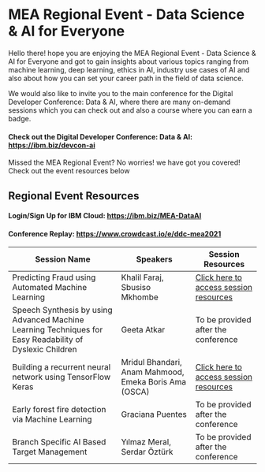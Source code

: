 # MEA Regional Event - Data Science & AI for Everyone

Hello there! hope you are enjoying the MEA Regional Event - Data Science & AI for Everyone and got to gain insights about various topics ranging from machine learning, deep learning, ethics in AI, industry use cases of AI and also about how you can set your career path in the field of data science.

We would also like to invite you to the main conference for the Digital Developer Conference: Data & AI, where there are many on-demand sessions which you can check out and also a course where you can earn a badge.

#### Check out the Digital Developer Conference: Data & AI: https://ibm.biz/devcon-ai

Missed the MEA Regional Event? No worries! we have got you covered! Check out the event resources below

## Regional Event Resources

#### Login/Sign Up for IBM Cloud: https://ibm.biz/MEA-DataAI

#### Conference Replay: https://www.crowdcast.io/e/ddc-mea2021

|Session Name|Speakers|Session Resources|
|----|----|----|
|Predicting Fraud using Automated Machine Learning|Khalil Faraj, Sbusiso Mkhombe|[Click here to access session resources](https://github.com/IBMDeveloperMEA/Fraud-Loan-Predictions-using-Automated-Machine-Learning)|
|Speech Synthesis by using Advanced Machine Learning Techniques for Easy Readability of Dyslexic Children|Geeta Atkar|To be provided after the conference|
|Building a recurrent neural network using TensorFlow Keras|Mridul Bhandari, Anam Mahmood, Emeka Boris Ama (OSCA)|[Click here to access session resources](https://github.com/IBMDeveloperMEA/Recurrent-Neural-Networks-using-TensorFlow-Keras)|
|Early forest fire detection via Machine Learning|Graciana Puentes|To be provided after the conference|
|Branch Specific AI Based Target Management|Yılmaz Meral, Serdar Öztürk| To be provided after the conference|

